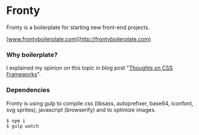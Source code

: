 # Fronty
Fronty is a boilerplate for starting new front-end projects.

[www.frontyboilerplate.com](http://frontyboilerplate.com)

### Why boilerplate?
I explained my opinion on this topic in blog post "[Thoughts on CSS Frameworks](http://marketblog.envato.com/guest/thought-css-frameworks/)".

### Dependencies
Fronty is using gulp to compile css (libsass, autoprefixer, base64, iconfont, svg sprites), javascript (browserify) and to optimize images.
```
$ npm i
$ gulp watch
```
